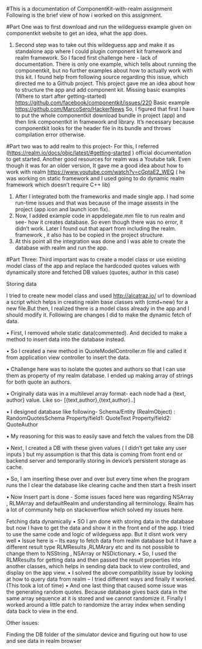 #This is a documentation of ComponentKit-with-realm assignmentFollowing is the brief view of how i worked on this assignment.#Part One was to first download and run the wildeguess example given on componentkit website to get an idea, what the app does.
1.	Second step was to take out this wildeguess app and make it as standalone app where I could plugin component kit framework and realm framework. So I faced first challenge here - lack of documentation. There is only one example, which tells about running the componentkit, but no further examples about how to actually work with this kit. I found help from following source regarding this issue, which directed me to a Github project. This project gave me an idea about how to structure the app and add component kit.Missing basic examples (Where to start after getting-started) https://github.com/facebook/componentkit/issues/220Basic example https://github.com/MarcoSero/HackerNewsSo, I figured that first I have to put the whole componentkit download bundle in project (app) and then link componentkit in framework and library. It’s necessary because componentkit looks for the header file in its bundle and throws compilation error otherwise. #Part two was to add realm to this project-For this, I referred (https://realm.io/docs/objc/latest/#getting-started ) official documentation to get started. Another good resources for realm was a Youtube talk. Even though it was for an older version, It gave me a good idea about how to work with realm https://www.youtube.com/watch?v=cGptaE2_WEQ ( he was working on static framework and I used going to do dynamic realm framework which doesn’t require C++ lib)
1.	After I integrated both the frameworks and made single app. I had some run-time issues and that was because of the image assests in the project (app icon and launch icon fix).2.	Now, I added example code in appdelegate.mm file to run realm and see- how it creates database. So even though there was no error, it didn’t work. Later I found out that apart from including the realm. framework , it also has to be copied in the project structure.3.	At this point all the integration was done and I was able to create the database with realm and run the app.#Part Three: Third important was to create a model class or use existing model class of the app and replace the hardcoded quotes values with dynamically store and fetched DB values (quotes, author in this case)


Storing data
I tried to create new model class and used http://alcatraz.io/ url to download a script which helps in creating realm base classes with (cmd+new) for a new file.But then, I realized there is a model class already in the app and I should modify it. Following are changes I did to make the dynamic fetch of data.
•	First, I removed whole static data(commented). And decided to make a method to insert data into the database instead.
•	So I created a new method in QuoteModelController.m file and called it from application view controller to insert the data.
•	Challenge here was to isolate the quotes and authors so that I can use them as property of my realm database. I ended up making array of strings for both quote an authors.
•	Originally data was in a multilevel array format- each node had a {text, author} value. Like so-  [{text,author},{text,author}..]
•	I designed database like following- Schema/Entity (RealmObject) : RandomQuotesSchemaProperty/field1: QuoteTextProperty/field2: QuoteAuthor •	My reasoning for this was to easily save and fetch the values from the DB
•	Next, I created a DB with these given values ( I didn’t get take any user inputs ) but my assumption is that this data is coming from front end or backend server and temporarily storing in device’s persistent storage as cache.
•	So, I am inserting these over and over but every time when the program runs the I clear the database like clearing cache and then start a fresh insert
•	Now Insert part is done  - Some issues faced here was regarding NSArray , RLMArray and defaultRealm and understanding all terminology. Realm has a lot of community help on stackoverflow which solved my issues here.

Fetching data dynamically•	SO I am done with storing data in the database but now I have to get the data and show it in the front end of the app. I tried to use the same code and logic of wildeguess app. But it disnt work very well•	Issue here is – Its easy to fetch data from realm database but it have a different result type RLMResults ,RLMArary etc and its not possible to change them to NSString , NSArray or NSDictionary.•	So, I used the RLMResults for getting data and then passed the result properties into another classes, which helps in sending data back to view controlled, and display on the app view.•	I solved the above compatibility issue by looking at how to query data from realm – I tried different ways and finally it worked. (This took a lot of time)•	And one last thing that caused some issue was the generating random quotes. Because database gives back data in the same array sequence at it is stored and we cannot randomize it. Finally I worked around a little patch to randomize the array index when sending data back to view in the end.Other issues:Finding the DB folder of the simulator device and figuring out how to use and see data in realm browser 